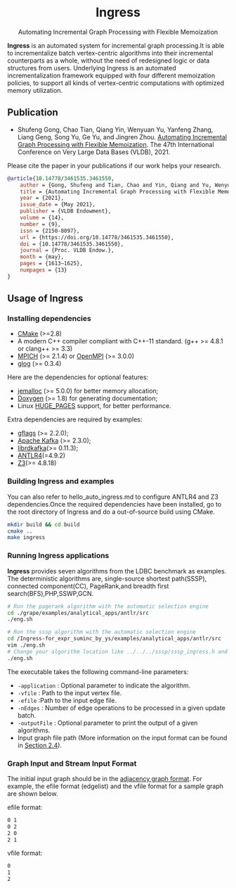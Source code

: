 <h1 align="center">
    <br> Ingress
</h1>
<p align="center">
   Automating Incremental Graph Processing with Flexible Memoization
</p>

**Ingress** is an automated system for incremental graph processing.It is able to incrementalize batch vertex-centric algorithms into their incremental counterparts as a whole, without the need of redesigned logic or data structures from users. Underlying Ingress is an automated incrementalization framework equipped with four different memoization policies, to support all kinds of vertex-centric computations with optimized memory utilization.

## Publication
- Shufeng Gong, Chao Tian, Qiang Yin, Wenyuan Yu, Yanfeng Zhang, Liang Geng, Song Yu, Ge Yu, and Jingren Zhou. [Automating Incremental Graph Processing with Flexible Memoization](https://vldb.org/pvldb/vol14/p1613-gong.pdf). The 47th International Conference on Very Large Data Bases (VLDB), 2021.

Please cite the paper in your publications if our work helps your research.

```bibtex
@article{10.14778/3461535.3461550,
    author = {Gong, Shufeng and Tian, Chao and Yin, Qiang and Yu, Wenyuan and Zhang, Yanfeng and Geng, Liang and Yu, Song and Yu, Ge and Zhou, Jingren},
    title = {Automating Incremental Graph Processing with Flexible Memoization},
    year = {2021},
    issue_date = {May 2021},
    publisher = {VLDB Endowment},
    volume = {14},
    number = {9},
    issn = {2150-8097},
    url = {https://doi.org/10.14778/3461535.3461550},
    doi = {10.14778/3461535.3461550},
    journal = {Proc. VLDB Endow.},
    month = {may},
    pages = {1613–1625},
    numpages = {13}
}
```

## Usage of Ingress

### Installing dependencies

- [CMake](https://cmake.org/) (>=2.8)
- A modern C++ compiler compliant with C++-11 standard. (g++ >= 4.8.1 or clang++ >= 3.3)
- [MPICH](https://www.mpich.org/) (>= 2.1.4) or [OpenMPI](https://www.open-mpi.org/) (>= 3.0.0)
- [glog](https://github.com/google/glog) (>= 0.3.4)


Here are the dependencies for optional features:
- [jemalloc](http://jemalloc.net/) (>= 5.0.0) for better memory allocation;
- [Doxygen](https://www.doxygen.nl/index.html) (>= 1.8) for generating documentation;
- Linux [HUGE_PAGES](http://www.kernel.org/doc/Documentation/vm/hugetlbpage.txt) support, for better performance.

Extra dependencies are required by examples:
- [gflags](https://github.com/gflags/gflags) (>= 2.2.0);
- [Apache Kafka](https://github.com/apache/kafka) (>= 2.3.0);
- [librdkafka](https://github.com/edenhill/librdkafka)(>= 0.11.3);
- [ANTLR4](https://github.com/antlr/antlr4)(=4.9.2)
- [Z3](https://github.com/Z3Prover/z3)(>= 4.8.18)

### Building Ingress and examples
You can also refer to hello_auto_ingress.md to configure ANTLR4 and Z3 dependencies.Once the required dependencies have been installed, go to the root directory of Ingress and do a out-of-source build using CMake.

```bash
mkdir build && cd build
cmake ..
make ingress
```

### Running Ingress applications

**Ingress** provides seven algorithms from the LDBC benchmark as examples. The deterministic algorithms are, single-source shortest path(SSSP), connected component(CC), PageRank,and breadth first search(BFS),PHP,SSWP,GCN.

```bash
# Run the pagerank algorithm with the automatic selection engine
cd ./grape/examples/analytical_apps/antlr/src
./eng.sh

# Run the sssp algorithm with the automatic selection engine
cd /Ingress-for_expr_suminc_by_ys/examples/analytical_apps/antlr/src
vim ./eng.sh
# Change your algorithm location like ../../../sssp/sssp_ingress.h and change your command-line parameters like sssp
./eng.sh
```
 The executable takes the following command-line parameters:
 - `-application` : Optional parameter to indicate the algorithm. 
 - `-vfile` : Path to the input vertex file.
 - `-efile` :Path to the input edge file.
 - `-nEdges` : Number of edge operations to be processed in a given update batch.
 - `-outputFile` : Optional parameter to print the output of a given algorithms.
 - Input graph file path (More information on the input format can be found in [Section 2.4](#24-graph-input-and-stream-input-format)).

### Graph Input and Stream Input Format

The initial input graph should be in the [adjacency graph format](http://www.cs.cmu.edu/~pbbs/benchmarks/graphIO.html). 
For example, the efile format (edgelist) and the vfile format for a sample graph are shown below.

efile format:
```txt
0 1
0 2
2 0
2 1
```
vfile format:
```txt
0
1
2
```
